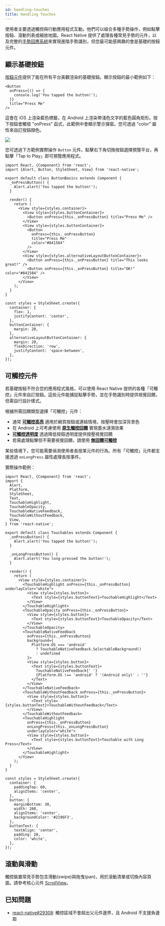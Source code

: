 ```yaml
---
id: handling-touches
title: Handling Touches
---
```


使用者主要透過觸控與行動應用程式互動。他們可以組合多種手勢操作，例如點擊按鈕、滾動列表或縮放地圖。React Native 提供了處理各種常見手勢的元件，以及完整的[手勢回應系統](gesture-responder-system.md)來實現進階手勢識別，但您最可能感興趣的會是基礎的按鈕元件。

## 顯示基礎按鈕

[按鈕元件](button.md)提供了能在所有平台美觀渲染的基礎按鈕。顯示按鈕的最小範例如下：

```tsx
<Button
  onPress={() => {
    console.log('You tapped the button!');
  }}
  title="Press Me"
/>
```

這會在 iOS 上渲染藍色標籤，在 Android 上渲染帶淺色文字的藍色圓角矩形。按下按鈕會觸發 "onPress" 函式，此範例中會顯示警示彈窗。您可透過 "color" 屬性來自訂按鈕顏色。

![](/docs/assets/Button.png)

您可透過下方範例實際操作 `Button` 元件。點擊右下角切換按鈕選擇預覽平台，再點擊「Tap to Play」即可預覽應用程式。

```SnackPlayer name=Button%20Basics
import React, {Component} from 'react';
import {Alert, Button, StyleSheet, View} from 'react-native';

export default class ButtonBasics extends Component {
  _onPressButton() {
    Alert.alert('You tapped the button!');
  }

  render() {
    return (
      <View style={styles.container}>
        <View style={styles.buttonContainer}>
          <Button onPress={this._onPressButton} title="Press Me" />
        </View>
        <View style={styles.buttonContainer}>
          <Button
            onPress={this._onPressButton}
            title="Press Me"
            color="#841584"
          />
        </View>
        <View style={styles.alternativeLayoutButtonContainer}>
          <Button onPress={this._onPressButton} title="This looks great!" />
          <Button onPress={this._onPressButton} title="OK!" color="#841584" />
        </View>
      </View>
    );
  }
}

const styles = StyleSheet.create({
  container: {
    flex: 1,
    justifyContent: 'center',
  },
  buttonContainer: {
    margin: 20,
  },
  alternativeLayoutButtonContainer: {
    margin: 20,
    flexDirection: 'row',
    justifyContent: 'space-between',
  },
});
```

## 可觸控元件

若基礎按鈕不符合您的應用程式風格，可以使用 React Native 提供的各種「可觸控」元件來自訂按鈕。這些元件能捕捉點擊手勢，並在手勢識別時提供視覺回饋，但需自行設計樣式。

根據所需回饋類型選擇「可觸控」元件：

- 通常 [**可觸控高亮**](touchablehighlight.md) 適用於網頁按鈕或連結情境，按壓時會加深背景色
- 在 Android 上可考慮使用 [**原生觸控回饋**](touchablenativefeedback.md) 實現墨水漣漪效果
- [**可觸控透明度**](touchableopacity.md) 透過降低按鈕透明度提供按壓視覺回饋
- 若需處理點擊但不需要視覺回饋，請使用 [**無回饋可觸控**](touchablewithoutfeedback.md)

某些情境下，您可能需要偵測使用者長按某元件的行為。所有「可觸控」元件都支援透過 `onLongPress` 屬性處理長按事件。

實際操作範例：

```SnackPlayer name=Touchables
import React, {Component} from 'react';
import {
  Alert,
  Platform,
  StyleSheet,
  Text,
  TouchableHighlight,
  TouchableOpacity,
  TouchableNativeFeedback,
  TouchableWithoutFeedback,
  View,
} from 'react-native';

export default class Touchables extends Component {
  _onPressButton() {
    Alert.alert('You tapped the button!');
  }

  _onLongPressButton() {
    Alert.alert('You long-pressed the button!');
  }

  render() {
    return (
      <View style={styles.container}>
        <TouchableHighlight onPress={this._onPressButton} underlayColor="white">
          <View style={styles.button}>
            <Text style={styles.buttonText}>TouchableHighlight</Text>
          </View>
        </TouchableHighlight>
        <TouchableOpacity onPress={this._onPressButton}>
          <View style={styles.button}>
            <Text style={styles.buttonText}>TouchableOpacity</Text>
          </View>
        </TouchableOpacity>
        <TouchableNativeFeedback
          onPress={this._onPressButton}
          background={
            Platform.OS === 'android'
              ? TouchableNativeFeedback.SelectableBackground()
              : undefined
          }>
          <View style={styles.button}>
            <Text style={styles.buttonText}>
              TouchableNativeFeedback{' '}
              {Platform.OS !== 'android' ? '(Android only)' : ''}
            </Text>
          </View>
        </TouchableNativeFeedback>
        <TouchableWithoutFeedback onPress={this._onPressButton}>
          <View style={styles.button}>
            <Text style={styles.buttonText}>TouchableWithoutFeedback</Text>
          </View>
        </TouchableWithoutFeedback>
        <TouchableHighlight
          onPress={this._onPressButton}
          onLongPress={this._onLongPressButton}
          underlayColor="white">
          <View style={styles.button}>
            <Text style={styles.buttonText}>Touchable with Long Press</Text>
          </View>
        </TouchableHighlight>
      </View>
    );
  }
}

const styles = StyleSheet.create({
  container: {
    paddingTop: 60,
    alignItems: 'center',
  },
  button: {
    marginBottom: 30,
    width: 260,
    alignItems: 'center',
    backgroundColor: '#2196F3',
  },
  buttonText: {
    textAlign: 'center',
    padding: 20,
    color: 'white',
  },
});
```

## 滾動與滑動

觸控裝置常見手勢包含滑動(swipe)與拖曳(pan)，用於滾動清單或切換內容頁面。請參考核心元件 [ScrollView](scrollview.md)。

## 已知問題

- [react-native#29308](https://github.com/facebook/react-native/issues/29308#issuecomment-792864162): 觸控區域不會超出父元件邊界，且 Android 不支援負邊距
